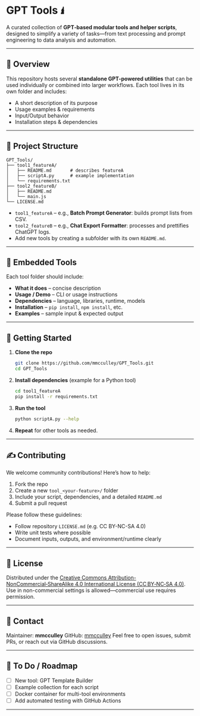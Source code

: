 # GPT Tools 🖠️

A curated collection of **GPT‑based modular tools and helper scripts**, designed to simplify a variety of tasks—from text processing and prompt engineering to data analysis and automation.

---

## 🚀 Overview

This repository hosts several **standalone GPT-powered utilities** that can be used individually or combined into larger workflows. Each tool lives in its own folder and includes:

* A short description of its purpose
* Usage examples & requirements
* Input/Output behavior
* Installation steps & dependencies

---

## 📂 Project Structure

```
GPT_Tools/
├── tool1_featureA/
│   ├── README.md       # describes featureA
│   ├── scriptA.py      # example implementation
│   └── requirements.txt
├── tool2_featureB/
│   ├── README.md
│   └── main.js
└── LICENSE.md
```

* `tool1_featureA` – e.g., **Batch Prompt Generator**: builds prompt lists from CSV.
* `tool2_featureB` – e.g., **Chat Export Formatter**: processes and prettifies ChatGPT logs.
* Add new tools by creating a subfolder with its own `README.md`.

---

## 🧹 Embedded Tools

Each tool folder should include:

* **What it does** – concise description
* **Usage / Demo** – CLI or usage instructions
* **Dependencies** – language, libraries, runtime, models
* **Installation** – `pip install`, `npm install`, etc.
* **Examples** – sample input & expected output

---

## 🔧 Getting Started

1. **Clone the repo**

   ```bash
   git clone https://github.com/mmcculley/GPT_Tools.git
   cd GPT_Tools
   ```
2. **Install dependencies** (example for a Python tool)

   ```bash
   cd tool1_featureA
   pip install -r requirements.txt
   ```
3. **Run the tool**

   ```bash
   python scriptA.py --help
   ```
4. **Repeat** for other tools as needed.

---

## ✍️ Contributing

We welcome community contributions! Here’s how to help:

1. Fork the repo
2. Create a new `tool_<your‑feature>/` folder
3. Include your script, dependencies, and a detailed `README.md`
4. Submit a pull request

Please follow these guidelines:

* Follow repository `LICENSE.md` (e.g. CC BY-NC-SA 4.0)
* Write unit tests where possible
* Document inputs, outputs, and environment/runtime clearly

---

## 📜 License

Distributed under the [Creative Commons Attribution-NonCommercial‑ShareAlike 4.0 International License (CC BY‑NC‑SA 4.0)](LICENSE.md).
Use in non-commercial settings is allowed—commercial use requires permission.

---

## 📩 Contact

Maintainer: **mmcculley**
GitHub: [mmcculley](https://github.com/mmcculley)
Feel free to open issues, submit PRs, or reach out via GitHub discussions.

---

## 📌 To Do / Roadmap

* [ ] New tool: GPT Template Builder
* [ ] Example collection for each script
* [ ] Docker container for multi-tool environments
* [ ] Add automated testing with GitHub Actions

---
